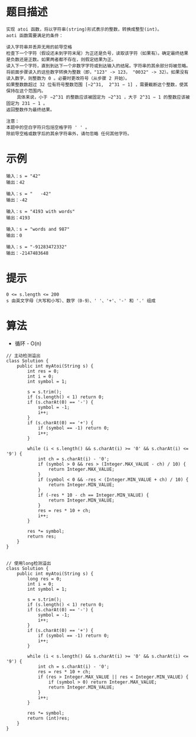 # 题目描述
	实现 atoi 函数，将以字符串(string)形式表示的整数，转换成整型(int)。
	aoti 函数需要满足的条件：

	读入字符串并丢弃无用的前导空格
	检查下一个字符（假设还未到字符末尾）为正还是负号，读取该字符（如果有）。确定最终结果是负数还是正数。如果两者都不存在，则假定结果为正。
	读入下一个字符，直到到达下一个非数字字符或到达输入的结尾。字符串的其余部分将被忽略。
	将前面步骤读入的这些数字转换为整数（即，"123" -> 123， "0032" -> 32）。如果没有读入数字，则整数为 0 。必要时更改符号（从步骤 2 开始）。
	如果整数数超过 32 位有符号整数范围 [−2^31,  2^31 − 1] ，需要截断这个整数，使其保持在这个范围内。
		具体来说，小于 −2^31 的整数应该被固定为 −2^31 ，大于 2^31 − 1 的整数应该被固定为 231 − 1 。
	返回整数作为最终结果。
	
	注意：
	本题中的空白字符只包括空格字符 ' ' 。
	除前导空格或数字后的其余字符串外，请勿忽略 任何其他字符。

# 示例
	输入：s = "42"
	输出：42

	输入：s = "   -42"
	输出：-42
	
	输入：s = "4193 with words"
	输出：4193
	
	输入：s = "words and 987"
	输出：0

	输入：s = "-91283472332"
	输出：-2147483648

# 提示
	0 <= s.length <= 200
	s 由英文字母（大写和小写）、数字（0-9）、' '、'+'、'-' 和 '.' 组成

# 算法
* 循环 - O(n)
```
// 主动检测溢出
class Solution {
	public int myAtoi(String s) {
		int res = 0;
		int i = 0;
		int symbol = 1;

		s = s.trim();
		if (s.length() < 1) return 0;
		if (s.charAt(0) == '-') {
			symbol = -1;
			i++;
		}
		if (s.charAt(0) == '+') {
			if (symbol == -1) return 0;
			i++;
		}

		while (i < s.length() && s.charAt(i) >= '0' && s.charAt(i) <= '9') {
			int ch = s.charAt(i) - '0';
			if (symbol > 0 && res > (Integer.MAX_VALUE - ch) / 10) {
				return Integer.MAX_VALUE;
			}
			if (symbol < 0 && -res < (Integer.MIN_VALUE + ch) / 10) {
				return Integer.MIN_VALUE;
			}
			if (-res * 10 - ch == Integer.MIN_VALUE) {
				return Integer.MIN_VALUE;
			}
			res = res * 10 + ch;
			i++;
		}

		res *= symbol;
		return res;
	}
}


// 使用long检测溢出
class Solution {
	public int myAtoi(String s) {
		long res = 0;
		int i = 0;
		int symbol = 1;

		s = s.trim();
		if (s.length() < 1) return 0;
		if (s.charAt(0) == '-') {
			symbol = -1;
			i++;
		}
		if (s.charAt(0) == '+') {
			if (symbol == -1) return 0;
			i++;
		}

		while (i < s.length() && s.charAt(i) >= '0' && s.charAt(i) <= '9') {
			int ch = s.charAt(i) - '0';
			res = res * 10 + ch;
			if (res > Integer.MAX_VALUE || res < Integer.MIN_VALUE) {
				if (symbol > 0) return Integer.MAX_VALUE;
				return Integer.MIN_VALUE;
			}
			i++;
		}

		res *= symbol;
		return (int)res;
	}
}
```
